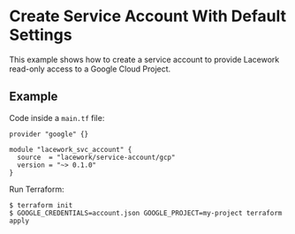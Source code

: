 # Create Service Account With Default Settings

This example shows how to create a service account to provide Lacework
read-only access to a Google Cloud Project.

## Example

Code inside a `main.tf` file:

```hcl
provider "google" {}

module "lacework_svc_account" {
  source  = "lacework/service-account/gcp"
  version = "~> 0.1.0"
}
```

Run Terraform:
```
$ terraform init
$ GOOGLE_CREDENTIALS=account.json GOOGLE_PROJECT=my-project terraform apply
```
